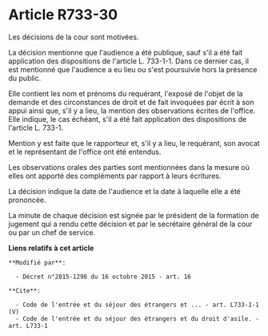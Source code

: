# Article R733-30

Les décisions de la cour sont motivées. 

La décision mentionne que l'audience a été publique, sauf s'il a été fait application des dispositions de l'article L.
733-1-1. Dans ce dernier cas, il est mentionné que l'audience a eu lieu ou s'est poursuivie hors la présence du public. 

Elle contient les nom et prénoms du requérant, l'exposé de l'objet de la demande et des circonstances de droit et de fait
invoquées par écrit à son appui ainsi que, s'il y a lieu, la mention des observations écrites de l'office. Elle indique, le
cas échéant, s'il a été fait application des dispositions de l'article L. 733-1. 

Mention y est faite que le rapporteur et, s'il y a lieu, le requérant, son avocat et le représentant de l'office ont été
entendus. 

Les observations orales des parties sont mentionnées dans la mesure où elles ont apporté des compléments par rapport à leurs
écritures. 

La décision indique la date de l'audience et la date à laquelle elle a été prononcée. 

La minute de chaque décision est signée par le président de la formation de jugement qui a rendu cette décision et par le
secrétaire général de la cour ou par un chef de service.

**Liens relatifs à cet article**

	**Modifié par**:

	  - Décret n°2015-1298 du 16 octobre 2015 - art. 16

	**Cite**:

	  - Code de l'entrée et du séjour des étrangers et ... - art. L733-1-1 (V)
	  - Code de l'entrée et du séjour des étrangers et du droit d'asile. - art. L733-1
